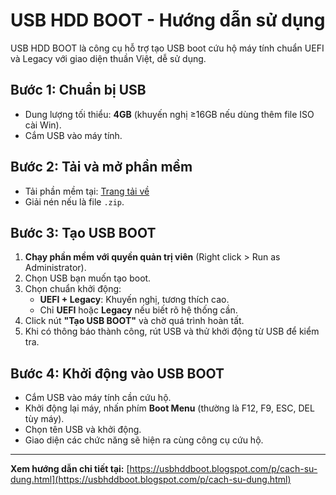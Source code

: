 
# USB HDD BOOT - Hướng dẫn sử dụng

USB HDD BOOT là công cụ hỗ trợ tạo USB boot cứu hộ máy tính chuẩn UEFI và Legacy với giao diện thuần Việt, dễ sử dụng.

## Bước 1: Chuẩn bị USB

- Dung lượng tối thiểu: **4GB** (khuyến nghị ≥16GB nếu dùng thêm file ISO cài Win).
- Cắm USB vào máy tính.

## Bước 2: Tải và mở phần mềm

- Tải phần mềm tại: [Trang tải về](https://usbhddboot.blogspot.com/p/tai-ve.html)
- Giải nén nếu là file `.zip`.

## Bước 3: Tạo USB BOOT

1. **Chạy phần mềm với quyền quản trị viên** (Right click > Run as Administrator).
2. Chọn USB bạn muốn tạo boot.
3. Chọn chuẩn khởi động:
   - **UEFI + Legacy**: Khuyến nghị, tương thích cao.
   - Chỉ **UEFI** hoặc **Legacy** nếu biết rõ hệ thống cần.
4. Click nút **"Tạo USB BOOT"** và chờ quá trình hoàn tất.
5. Khi có thông báo thành công, rút USB và thử khởi động từ USB để kiểm tra.

## Bước 4: Khởi động vào USB BOOT

- Cắm USB vào máy tính cần cứu hộ.
- Khởi động lại máy, nhấn phím **Boot Menu** (thường là F12, F9, ESC, DEL tùy máy).
- Chọn tên USB và khởi động.
- Giao diện các chức năng sẽ hiện ra cùng công cụ cứu hộ.

---

**Xem hướng dẫn chi tiết tại:** [https://usbhddboot.blogspot.com/p/cach-su-dung.html](https://usbhddboot.blogspot.com/p/cach-su-dung.html)
